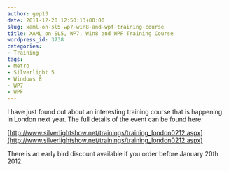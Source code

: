```yaml
---
author: gep13
date: 2011-12-20 12:50:13+00:00
slug: xaml-on-sl5-wp7-win8-and-wpf-training-course
title: XAML on SL5, WP7, Win8 and WPF Training Course
wordpress_id: 3738
categories:
- Training
tags:
- Metro
- Silverlight 5
- Windows 8
- WP7
- WPF
---
```


I have just found out about an interesting training course that is happening in London next year. The full details of the event can be found here:

[http://www.silverlightshow.net/trainings/training_london0212.aspx](http://www.silverlightshow.net/trainings/training_london0212.aspx)

There is an early bird discount available if you order before January 20th 2012.
